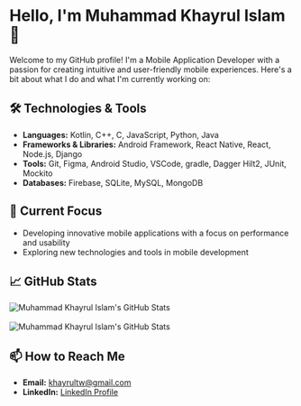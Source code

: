 # Hello, I'm Muhammad Khayrul Islam 👋
Welcome to my GitHub profile! I'm a Mobile Application Developer with a passion for creating intuitive and user-friendly mobile experiences. Here's a bit about what I do and what I'm currently working on:

## 🛠️ Technologies & Tools

- **Languages:** Kotlin, C++, C, JavaScript, Python, Java
- **Frameworks & Libraries:** Android Framework, React Native, React, Node.js, Django
- **Tools:** Git, Figma, Android Studio, VSCode, gradle, Dagger Hilt2, JUnit, Mockito
- **Databases:** Firebase, SQLite, MySQL, MongoDB

## 🔭 Current Focus

- Developing innovative mobile applications with a focus on performance and usability
- Exploring new technologies and tools in mobile development

## 📈 GitHub Stats
![Muhammad Khayrul Islam's GitHub Stats](https://github-readme-stats.vercel.app/api/top-langs?username=khayrultw&show_icons=true&locale=en&layout=compact&theme=radical)<br><br>
![Muhammad Khayrul Islam's GitHub Stats](https://github-readme-stats.vercel.app/api?username=khayrultw&show_icons=true&hide_title=true&hide=prs&count_private=true&theme=radical)


## 📫 How to Reach Me

- **Email:** khayrultw@gmail.com
- **LinkedIn:** [LinkedIn Profile](https://www.linkedin.com/in/khairul-islam-b13b2a159/)
